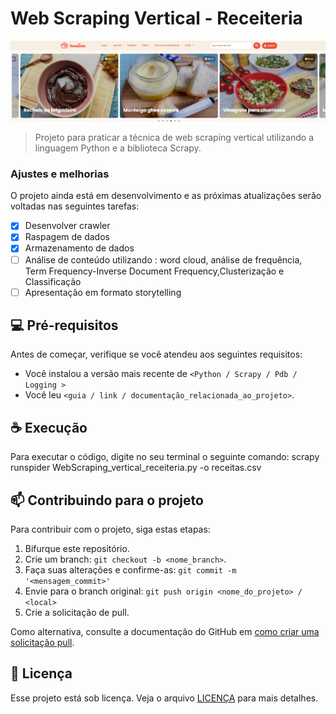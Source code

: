 # Web Scraping Vertical - Receiteria

<img src="receiteria.png" alt="Print Site Receiteria">

> Projeto para praticar a técnica de web scraping vertical utilizando a linguagem Python e a biblioteca Scrapy.

### Ajustes e melhorias

O projeto ainda está em desenvolvimento e as próximas atualizações serão voltadas nas seguintes tarefas:

- [x] Desenvolver crawler
- [x] Raspagem de dados
- [x] Armazenamento de dados
- [ ] Análise de conteúdo utilizando : word cloud, análise de frequência, Term Frequency-Inverse Document Frequency,Clusterização e Classificação
- [ ] Apresentação em formato storytelling

## 💻 Pré-requisitos

Antes de começar, verifique se você atendeu aos seguintes requisitos:

- Você instalou a versão mais recente de `<Python / Scrapy / Pdb / Logging >`
- Você leu `<guia / link / documentação_relacionada_ao_projeto>`.

## ☕ Execução

Para executar o código, digite no seu terminal o seguinte comando: scrapy runspider WebScraping_vertical_receiteria.py -o receitas.csv

## 📫 Contribuindo para o projeto

Para contribuir com o projeto, siga estas etapas:

1. Bifurque este repositório.
2. Crie um branch: `git checkout -b <nome_branch>`.
3. Faça suas alterações e confirme-as: `git commit -m '<mensagem_commit>'`
4. Envie para o branch original: `git push origin <nome_do_projeto> / <local>`
5. Crie a solicitação de pull.

Como alternativa, consulte a documentação do GitHub em [como criar uma solicitação pull](https://help.github.com/en/github/collaborating-with-issues-and-pull-requests/creating-a-pull-request).

## 📝 Licença

Esse projeto está sob licença. Veja o arquivo [LICENÇA](LICENSE.md) para mais detalhes.
